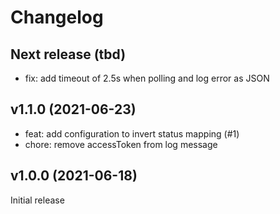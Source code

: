 # Changelog

## Next release (tbd)

 - fix: add timeout of 2.5s when polling and log error as JSON

## v1.1.0 (2021-06-23)

 - feat: add configuration to invert status mapping (#1)
 - chore: remove accessToken from log message

## v1.0.0 (2021-06-18)

Initial release